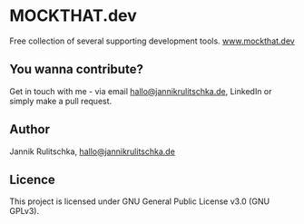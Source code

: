 # MOCKTHAT.dev
Free collection of several supporting development tools. www.mockthat.dev

## You wanna contribute?
Get in touch with me - via email hallo@jannikrulitschka.de, LinkedIn or simply make a pull request.

## Author
Jannik Rulitschka, hallo@jannikrulitschka.de

## Licence
This project is licensed under GNU General Public License v3.0 (GNU GPLv3).
